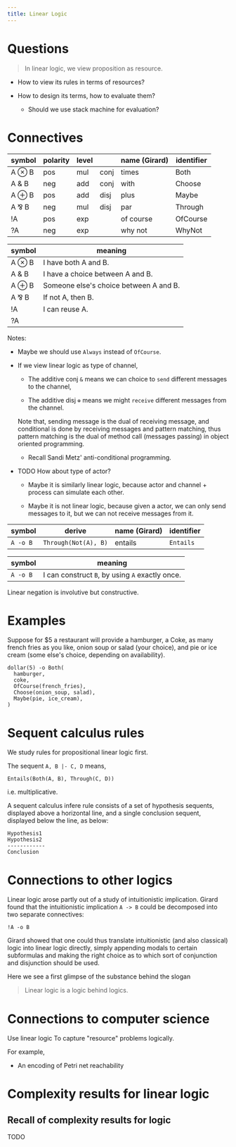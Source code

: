 ```yaml
---
title: Linear Logic
---
```


# Questions

> In linear logic, we view proposition as resource.

- How to view its rules in terms of resources?

- How to design its terms, how to evaluate them?

  - Should we use stack machine for evaluation?

# Connectives

| symbol | polarity | level |      | name (Girard) | identifier |
|--------|----------|-------|------|---------------|------------|
| A ⊗ B  | pos      | mul   | conj | times         | Both       |
| A & B  | neg      | add   | conj | with          | Choose     |
| A ⊕ B  | pos      | add   | disj | plus          | Maybe      |
| A ⅋ B  | neg      | mul   | disj | par           | Through    |
| !A     | pos      | exp   |      | of course     | OfCourse   |
| ?A     | neg      | exp   |      | why not       | WhyNot     |

| symbol | meaning                                |
|--------|----------------------------------------|
| A ⊗ B  | I have both A and B.                   |
| A & B  | I have a choice between A and B.       |
| A ⊕ B  | Someone else's choice between A and B. |
| A ⅋ B  | If not A, then B.                      |
| !A     | I can reuse A.                         |
| ?A     |                                        |

Notes:

- Maybe we should use `Always` instead of `OfCourse`.

- If we view linear logic as type of channel,

  - The additive conj `&` means
    we can choice to `send` different messages to the channel,

  - The additive disj `⊕` means
    we might `receive` different messages from the channel.

  Note that, sending message is the dual of receiving message, and
  conditional is done by receiving messages and pattern matching, thus
  pattern matching is the dual of method call (messages passing) in
  object oriented programming.

  - Recall Sandi Metz' anti-conditional programming.

- TODO How about type of actor?

  - Maybe it is similarly linear logic,
    because actor and channel + process can simulate each other.

  - Maybe it is not linear logic,
    because given a actor, we can only send messages to it,
    but we can not receive messages from it.

| symbol   | derive               | name (Girard) | identifier |
|----------|----------------------|---------------|------------|
| `A -o B` | `Through(Not(A), B)` | entails       | `Entails`  |

| symbol   | meaning                                         |
|----------|-------------------------------------------------|
| `A -o B` | I can construct `B`, by using `A` exactly once. |

Linear negation is involutive but constructive.

# Examples

Suppose for $5 a restaurant will provide a hamburger, a Coke,
as many french fries as you like, onion soup or salad (your choice),
and pie or ice cream (some else's choice, depending on availability).

```
dollar(5) -o Both(
  hamburger,
  coke,
  OfCourse(french_fries),
  Choose(onion_soup, salad),
  Maybe(pie, ice_cream),
)
```

# Sequent calculus rules

We study rules for propositional linear logic first.

The sequent `A, B |- C, D` means,

```
Entails(Both(A, B), Through(C, D))
```

i.e. multiplicative.

A sequent calculus infere rule consists of a set of hypothesis sequents,
displayed above a horizontal line,
and a single conclusion sequent,
displayed below the line, as below:

```
Hypothesis1
Hypothesis2
------------
Conclusion
```

# Connections to other logics

Linear logic arose partly out of a study of intuitionistic implication.
Girard found that the intuitionistic implication `A -> B`
could be decomposed into two separate connectives:

```
!A -o B
```

Girard showed that one could thus translate intuitionistic (and also classical) logic
into linear logic directly, simply appending modals to certain subformulas
and making the right choice as to which sort of conjunction and disjunction should be used.

Here we see a first glimpse of the substance behind the slogan

> Linear logic is a logic behind logics.

# Connections to computer science

Use linear logic To capture "resource" problems logically.

For example,

- An encoding of Petri net reachability

# Complexity results for linear logic

## Recall of complexity results for logic

TODO
